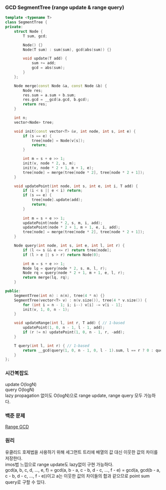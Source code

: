 ### GCD SegmentTree (range update & range query)
```cpp
template <typename T>
class SegmentTree {
private:
    struct Node {
        T sum, gcd;

        Node() {}
        Node(T sum) : sum(sum), gcd(abs(sum)) {}

        void update(T add) {
            sum += add;
            gcd = abs(sum);
        }
    };

    Node merge(const Node &a, const Node &b) {
        Node res;
        res.sum = a.sum + b.sum;
        res.gcd = __gcd(a.gcd, b.gcd);
        return res;
    }

    int n;
    vector<Node> tree;

    void init(const vector<T> &v, int node, int s, int e) {
        if (s == e) {
            tree[node] = Node(v[s]);
            return;
        }

        int m = s + e >> 1;
        init(v, node * 2, s, m);
        init(v, node * 2 + 1, m + 1, e);
        tree[node] = merge(tree[node * 2], tree[node * 2 + 1]);
    }

    void updatePoint(int node, int s, int e, int i, T add) {
        if (i < s || e < i) return;
        if (s == e) {
            tree[node].update(add);
            return;
        }
        
        int m = s + e >> 1;
        updatePoint(node * 2, s, m, i, add);
        updatePoint(node * 2 + 1, m + 1, e, i, add);
        tree[node] = merge(tree[node * 2], tree[node * 2 + 1]);
    }

    Node query(int node, int s, int e, int l, int r) {
        if (l <= s && e <= r) return tree[node];
        if (l > e || s > r) return Node(0);

        int m = s + e >> 1;
        Node lq = query(node * 2, s, m, l, r);
        Node rq = query(node * 2 + 1, m + 1, e, l, r);
        return merge(lq, rq);
    }

public:
    SegmentTree(int n) : n(n), tree(4 * n) {}
    SegmentTree(vector<T> v) : n(v.size()), tree(4 * v.size()) {
        for (int i = n - 1; i; i--) v[i] -= v[i - 1];
        init(v, 1, 0, n - 1);
    }

    void updateRange(int l, int r, T add) { // 1-based
        updatePoint(1, 0, n - 1, l - 1, add);
        if (r != n) updatePoint(1, 0, n - 1, r, -add);
    }

    T query(int l, int r) { // 1-based
        return __gcd(query(1, 0, n - 1, 0, l - 1).sum, l == r ? 0 : query(1, 0, n - 1, l, r - 1).gcd);
    }
};
```
### 시간복잡도
update O(logN)   
query O(logN)   
lazy propagation 없이도 O(logN)으로 range update, range query 모두 가능하다.

### 백준 문제
[Range GCD](https://www.acmicpc.net/problem/12858)   

### 원리
유클리드 호제법을 사용하기 위해 세그먼트 트리에 배열의 값 대신 이웃한 값의 차이를 저장한다.   
imos법 느낌으로 range update도 lazy없이 구현 가능하다.   
gcd(a, b, c, d, ..., e, f) = gcd(a, b - a, c - b, d - c, ..., f - e) = gcd(a, gcd(b - a, c - b, d - c, ..., f - e))이고 a는 이웃한 값의 차이들의 합과 같으므로 point sum query로 구할 수 있다.